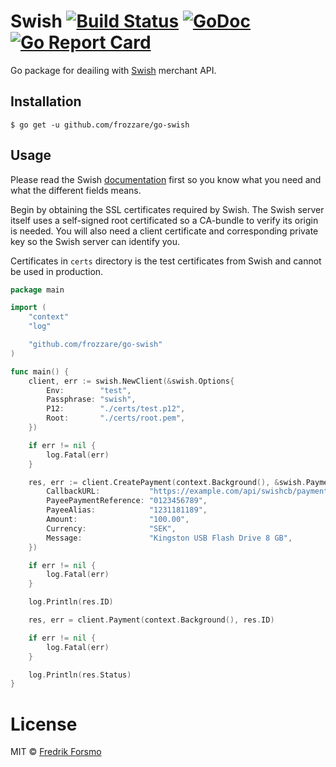 # Swish [![Build Status](https://travis-ci.org/frozzare/go-swish.svg?branch=master)](https://travis-ci.org/frozzare/go-swish) [![GoDoc](https://godoc.org/github.com/frozzare/go-swish?status.svg)](https://godoc.org/github.com/frozzare/go-swish) [![Go Report Card](https://goreportcard.com/badge/github.com/frozzare/go-swish)](https://goreportcard.com/report/github.com/frozzare/go-swish)

Go package for deailing with [Swish](https://www.getswish.se/) merchant API.

## Installation

```
$ go get -u github.com/frozzare/go-swish
```

## Usage

Please read the Swish [documentation](https://www.getswish.se/manualer/) first so you know what you need and what the different fields means.

Begin by obtaining the SSL certificates required by Swish. The Swish server itself uses a self-signed root certificated so a CA-bundle to verify its origin is needed.
You will also need a client certificate and corresponding private key so the Swish server can identify you.

Certificates in `certs` directory is the test certificates from Swish and cannot be used in production.

```go
package main

import (
	"context"
	"log"

	"github.com/frozzare/go-swish"
)

func main() {
	client, err := swish.NewClient(&swish.Options{
		Env:        "test",
		Passphrase: "swish",
		P12:        "./certs/test.p12",
		Root:       "./certs/root.pem",
	})

	if err != nil {
		log.Fatal(err)
	}

	res, err := client.CreatePayment(context.Background(), &swish.PaymentData{
		CallbackURL:           "https://example.com/api/swishcb/paymentrequests",
		PayeePaymentReference: "0123456789",
		PayeeAlias:            "1231181189",
		Amount:                "100.00",
		Currency:              "SEK",
		Message:               "Kingston USB Flash Drive 8 GB",
	})

	if err != nil {
		log.Fatal(err)
	}

	log.Println(res.ID)

	res, err = client.Payment(context.Background(), res.ID)

	if err != nil {
		log.Fatal(err)
	}

	log.Println(res.Status)
}
```

# License

MIT © [Fredrik Forsmo](https://github.com/frozzare)
